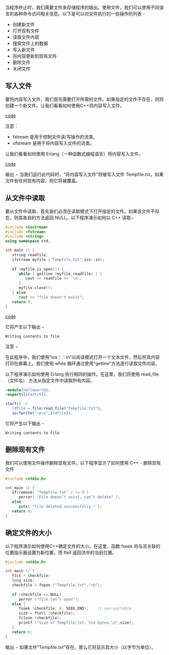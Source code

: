 当程序终止时，我们需要文件来存储程序的输出。使用文件，我们可以使用不同语言的各种命令访问相关信息。以下是可以对文件执行的一些操作的列表 -

- 创建新文件
- 打开现有文件
- 读取文件内容
- 搜索文件上的数据
- 写入新文件
- 将内容更新到现有文件
- 删除文件
- 关闭文件

## 写入文件
要将内容写入文件，我们首先需要打开所需的文件。如果指定的文件不存在，则将创建一个新文件。让我们看看如何使用C++将内容写入文件。

[code](write_to_file.cpp)

注意：
- fstream 是用于控制文件读/写操作的流类。
- ofstream 是用于将内容写入文件的流类。

让我们看看如何使用 Erlang（一种函数式编程语言）将内容写入文件。

[code](write_to_file.erl)

输出 − 当我们运行此代码时，“将内容写入文件”将被写入文件 Tempfile.txt。如果文件有任何现有内容，则它将被覆盖。

## 从文件中读取

要从文件中读取，首先我们必须在读取模式下打开指定的文件。如果该文件不存在，则其各自的方法返回 NULL。以下程序演示如何以 C++ 读取−

```c++
#include <iostream> 
#include <fstream> 
#include <string> 
using namespace std;  

int main () {
   string readfile; 
   ifstream myfile ("Tempfile.txt",ios::in); 
   
   if (myfile.is_open()) {     
      while ( getline (myfile,readfile) ) {       
         cout << readfile << '\n'; 
      } 
      myfile.close(); 
   } else  
      cout << "file doesn't exist";  
   return 0; 
} 
```

[code](read_from_file.cpp)

它将产生以下输出 −

```text
Writing contents to file 
```

注意 −

在此程序中，我们使用“ios：：in”以阅读模式打开一个文本文件，然后将其内容打印在屏幕上。我们使用 while 循环通过使用“getline”方法逐行读取文件内容。


以下程序演示如何使用 Erlang 执行相同的操作。在这里，我们将使用 read_file（文件名） 方法从指定文件中读取所有内容。

```erlang
-module(helloworld).  
-export([start/0]).   

start() ->  
   rdfile = file:read_file("Tempfile.txt"),  
   io:fwrite("~p~n",[rdfile]).
```

它将产生以下输出 -

```text
Writing contents to file 
```

## 删除现有文件

我们可以使用文件操作删除现有文件。以下程序显示了如何使用 C++ - 删除现有文件

```c++
#include <stdio.h> 

int main () {   
   if(remove( "Tempfile.txt" ) != 0 ) 
      perror( "File doesn’t exist, can’t delete" ); 
   else 
      puts( "file deleted successfully " ); 
   return 0; 
}   
```
## 确定文件的大小

以下程序演示如何使用C++确定文件的大小。在这里，函数 fseek 将与流关联的位置指示器设置为新位置，而 ftell 返回流中的当前位置。

```c++
#include <stdio.h> 

int main () {  
   FILE * checkfile; 
   long size; 
   checkfile = fopen ("Tempfile.txt","rb"); 
   
   if (checkfile == NULL)  
      perror ("file can’t open"); 
   else {   
      fseek (checkfile, 0, SEEK_END);    // non-portable 
      size = ftell (checkfile); 
      fclose (checkfile); 
      printf ("Size of Tempfile.txt: %ld bytes.\n",size); 
   } 
   return 0; 
}    
```

输出 − 如果文件“Tempfile.txt”存在，那么它将显示其大小（以字节为单位）。

